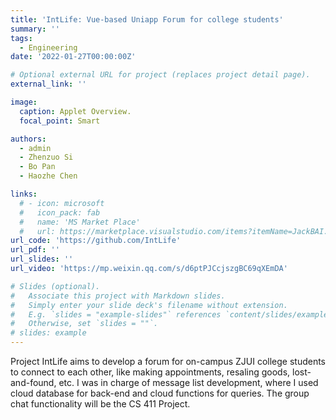 ```yaml
---
title: 'IntLife: Vue-based Uniapp Forum for college students'
summary: ''
tags:
  - Engineering
date: '2022-01-27T00:00:00Z'

# Optional external URL for project (replaces project detail page).
external_link: ''

image:
  caption: Applet Overview.
  focal_point: Smart

authors:
  - admin
  - Zhenzuo Si
  - Bo Pan
  - Haozhe Chen

links:
  # - icon: microsoft
  #   icon_pack: fab
  #   name: 'MS Market Place'
  #   url: https://marketplace.visualstudio.com/items?itemName=JackBAI.at-t-i386-ia32-uiuc-ece391-highlighting
url_code: 'https://github.com/IntLife'
url_pdf: ''
url_slides: ''
url_video: 'https://mp.weixin.qq.com/s/d6ptPJCcjszgBC69qXEmDA'

# Slides (optional).
#   Associate this project with Markdown slides.
#   Simply enter your slide deck's filename without extension.
#   E.g. `slides = "example-slides"` references `content/slides/example-slides.md`.
#   Otherwise, set `slides = ""`.
# slides: example
---
```


Project IntLife aims to develop a forum for on-campus ZJUI college students to connect to each other, like making appointments, resaling goods, lost-and-found, etc. I was in charge of message list development, where I used cloud database for back-end and cloud functions for queries. The group chat functionality will be the CS 411 Project.
